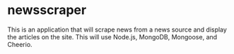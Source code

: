 # newsscraper
This is an application that will scrape news from a news source and display the articles on the site.  This will use Node.js, MongoDB, Mongoose, and Cheerio.
